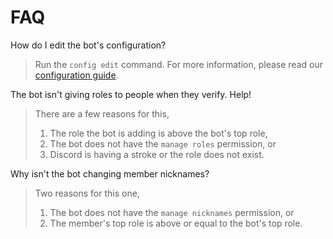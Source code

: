 # FAQ

How do I edit the bot's configuration?
> Run the `config edit` command. For more information, please read our [configuration guide](/config.md).

The bot isn't giving roles to people when they verify. Help!
> There are a few reasons for this,
> 1. The role the bot is adding is above the bot's top role,
> 2. The bot does not have the `manage roles` permission, or
> 3. Discord is having a stroke or the role does not exist.

Why isn't the bot changing member nicknames?
> Two reasons for this one,
> 1. The bot does not have the `manage nicknames` permission, or
> 2. The member's top role is above or equal to the bot's top role.
